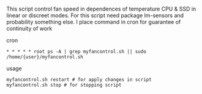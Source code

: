 This script control fan speed in dependences of temperature CPU & SSD in linear or discreet modes.
For this script need package lm-sensors and probability something else.
I place command in cron for guarantee of continuity of work

cron
```
* * * * * root ps -A | grep myfancontrol.sh || sudo /home/{user}/myfancontrol.sh
```

usage 
```
myfancontrol.sh restart # for apply changes in script
myfancontrol.sh stop # for stopping script
```
